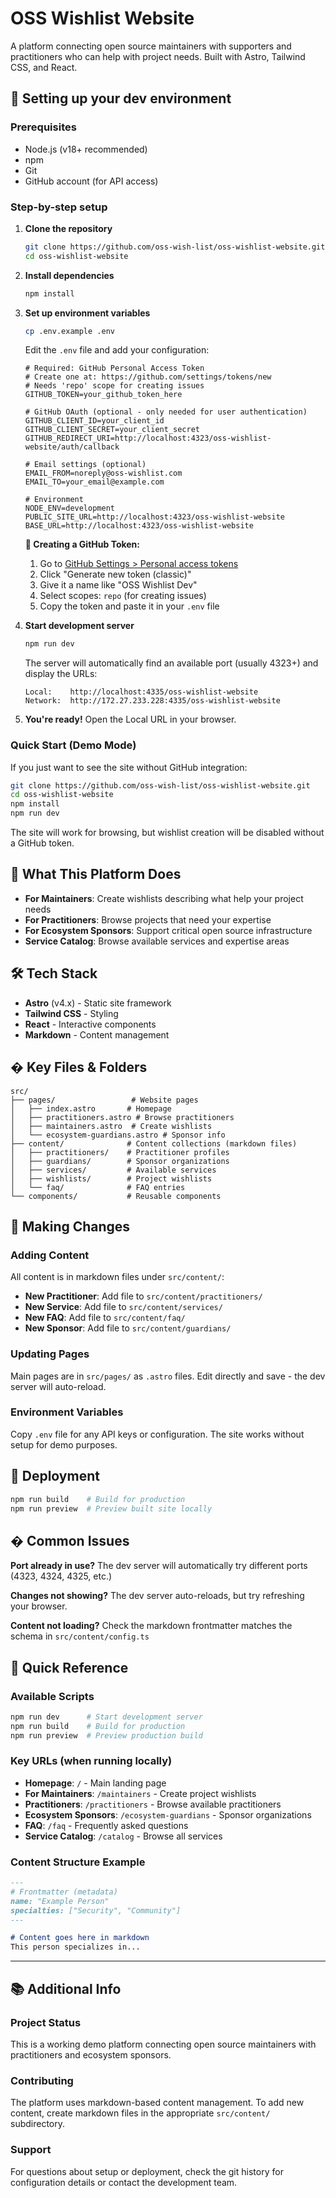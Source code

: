 # OSS Wishlist Website

A platform connecting open source maintainers with supporters and practitioners who can help with project needs. Built with Astro, Tailwind CSS, and React.

## 🚀 Setting up your dev environment

### Prerequisites
- Node.js (v18+ recommended)
- npm 
- Git
- GitHub account (for API access)

### Step-by-step setup

1. **Clone the repository**
   ```bash
   git clone https://github.com/oss-wish-list/oss-wishlist-website.git
   cd oss-wishlist-website
   ```

2. **Install dependencies**
   ```bash
   npm install
   ```

3. **Set up environment variables**
   ```bash
   cp .env.example .env
   ```
   
   Edit the `.env` file and add your configuration:
   
   ```env
   # Required: GitHub Personal Access Token
   # Create one at: https://github.com/settings/tokens/new
   # Needs 'repo' scope for creating issues
   GITHUB_TOKEN=your_github_token_here
   
   # GitHub OAuth (optional - only needed for user authentication)
   GITHUB_CLIENT_ID=your_client_id
   GITHUB_CLIENT_SECRET=your_client_secret
   GITHUB_REDIRECT_URI=http://localhost:4323/oss-wishlist-website/auth/callback
   
   # Email settings (optional)
   EMAIL_FROM=noreply@oss-wishlist.com
   EMAIL_TO=your_email@example.com
   
   # Environment
   NODE_ENV=development
   PUBLIC_SITE_URL=http://localhost:4323/oss-wishlist-website
   BASE_URL=http://localhost:4323/oss-wishlist-website
   ```

   **🔑 Creating a GitHub Token:**
   1. Go to [GitHub Settings > Personal access tokens](https://github.com/settings/tokens/new)
   2. Click "Generate new token (classic)"
   3. Give it a name like "OSS Wishlist Dev"
   4. Select scopes: `repo` (for creating issues)
   5. Copy the token and paste it in your `.env` file

4. **Start development server**
   ```bash
   npm run dev
   ```
   
   The server will automatically find an available port (usually 4323+) and display the URLs:
   ```
   Local:    http://localhost:4335/oss-wishlist-website
   Network:  http://172.27.233.228:4335/oss-wishlist-website
   ```

5. **You're ready!** Open the Local URL in your browser.

### Quick Start (Demo Mode)
If you just want to see the site without GitHub integration:
```bash
git clone https://github.com/oss-wish-list/oss-wishlist-website.git
cd oss-wishlist-website
npm install
npm run dev
```
The site will work for browsing, but wishlist creation will be disabled without a GitHub token.

## 🎯 What This Platform Does

- **For Maintainers**: Create wishlists describing what help your project needs
- **For Practitioners**: Browse projects that need your expertise 
- **For Ecosystem Sponsors**: Support critical open source infrastructure
- **Service Catalog**: Browse available services and expertise areas

## 🛠️ Tech Stack

- **Astro** (v4.x) - Static site framework
- **Tailwind CSS** - Styling
- **React** - Interactive components
- **Markdown** - Content management

## � Key Files & Folders

```
src/
├── pages/                 # Website pages
│   ├── index.astro       # Homepage
│   ├── practitioners.astro # Browse practitioners
│   ├── maintainers.astro  # Create wishlists
│   └── ecosystem-guardians.astro # Sponsor info
├── content/              # Content collections (markdown files)
│   ├── practitioners/    # Practitioner profiles
│   ├── guardians/        # Sponsor organizations
│   ├── services/         # Available services
│   ├── wishlists/        # Project wishlists
│   └── faq/              # FAQ entries
└── components/           # Reusable components
```

## 🎨 Making Changes

### Adding Content
All content is in markdown files under `src/content/`:

- **New Practitioner**: Add file to `src/content/practitioners/`
- **New Service**: Add file to `src/content/services/`
- **New FAQ**: Add file to `src/content/faq/`
- **New Sponsor**: Add file to `src/content/guardians/`

### Updating Pages
Main pages are in `src/pages/` as `.astro` files. Edit directly and save - the dev server will auto-reload.

### Environment Variables
Copy `.env` file for any API keys or configuration. The site works without setup for demo purposes.

## 🚀 Deployment

```bash
npm run build    # Build for production
npm run preview  # Preview built site locally
```

## � Common Issues

**Port already in use?** The dev server will automatically try different ports (4323, 4324, 4325, etc.)

**Changes not showing?** The dev server auto-reloads, but try refreshing your browser.

**Content not loading?** Check the markdown frontmatter matches the schema in `src/content/config.ts`

## 📝 Quick Reference

### Available Scripts
```bash
npm run dev      # Start development server
npm run build    # Build for production  
npm run preview  # Preview production build
```

### Key URLs (when running locally)
- **Homepage**: `/` - Main landing page
- **For Maintainers**: `/maintainers` - Create project wishlists
- **Practitioners**: `/practitioners` - Browse available practitioners
- **Ecosystem Sponsors**: `/ecosystem-guardians` - Sponsor organizations
- **FAQ**: `/faq` - Frequently asked questions
- **Service Catalog**: `/catalog` - Browse all services

### Content Structure Example
```markdown
---
# Frontmatter (metadata)
name: "Example Person"
specialties: ["Security", "Community"]
---

# Content goes here in markdown
This person specializes in...
```

---

## 📚 Additional Info

### Project Status
This is a working demo platform connecting open source maintainers with practitioners and ecosystem sponsors.

### Contributing
The platform uses markdown-based content management. To add new content, create markdown files in the appropriate `src/content/` subdirectory.

### Support
For questions about setup or deployment, check the git history for configuration details or contact the development team.

